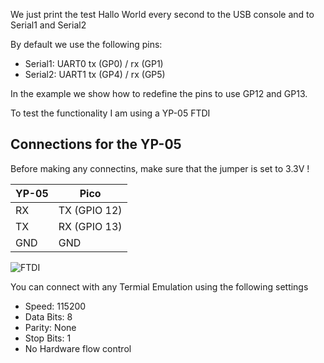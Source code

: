 
We just print the test Hallo World every second to the USB console and to Serial1 and Serial2

By default we use the following pins: 

- Serial1: UART0 tx (GP0) / rx (GP1)  
- Serial2: UART1 tx (GP4) / rx (GP5) 

In the example we show how to redefine the pins to use GP12 and GP13.

To test the functionality I am using a YP-05 FTDI 

## Connections for the YP-05

Before making any connectins, make sure that the jumper is set to 3.3V !

 YP-05   | Pico              
---------|-------------------
 RX      | TX (GPIO 12) 
 TX      | RX (GPIO 13) 
 GND     | GND               

<img src="https://www.pschatzmann.ch/wp-content/uploads/2021/03/ftdi.jpg" alt="FTDI">

You can connect with any Termial Emulation using the following settings

- Speed: 115200
- Data Bits: 8
- Parity: None
- Stop Bits: 1
- No Hardware flow control


